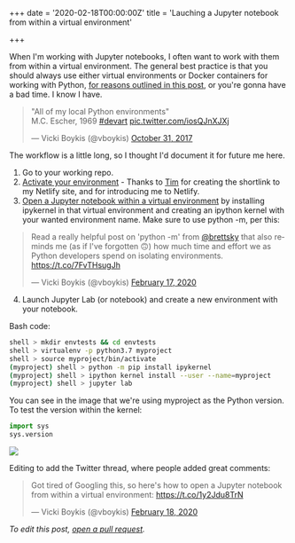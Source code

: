 +++
date = '2020-02-18T00:00:00Z'
title = 'Lauching a Jupyter notebook from within a virtual environment'

+++

<meta name="twitter:card" content="summary">
<meta name="twitter:site" content="@vboykis">
<meta name="twitter:creator" content="@vboykis">
<meta name="twitter:title" content="Launching a Jupyter notebook from within a venv">
<meta name="twitter:description" content="Notes for myself.">


When I'm working with Jupyter notebooks, I often want to work with them from within a virtual environment. The general best practice is that you should always use either virtual environments or Docker containers for working with Python, [for reasons outlined in this post](https://snarky.ca/a-quick-and-dirty-guide-on-how-to-install-packages-for-python/), or you're gonna have a bad time. I know I have. 

<blockquote class="twitter-tweet"><p lang="en" dir="ltr">&quot;All of my local Python environments&quot;<br>M.C. Escher, 1969 <a href="https://twitter.com/hashtag/devart?src=hash&amp;ref_src=twsrc%5Etfw">#devart</a> <a href="https://t.co/iosQJnXJXj">pic.twitter.com/iosQJnXJXj</a></p>&mdash; Vicki Boykis (@vboykis) <a href="https://twitter.com/vboykis/status/925467002642354176?ref_src=twsrc%5Etfw">October 31, 2017</a></blockquote> <script async src="https://platform.twitter.com/widgets.js" charset="utf-8"></script> 


The workflow is a little long, so I thought I'd document it for future me here. 

1. Go to your working repo. 
2. [Activate your environment](https://venv.netlify.com/) - Thanks to [Tim](https://twitter.com/tdhopper/) for creating the shortlink to my Netlify site, and for introducing me to Netlify.
3. [Open a Jupyter notebook within a virtual environment](https://anbasile.github.io/posts/2017-06-25-jupyter-venv/) by installing ipykernel in that virtual environment and creating an ipython kernel with your wanted environment name. Make sure to use python -m, per this: 

<blockquote class="twitter-tweet"><p lang="en" dir="ltr">Read a really helpful post on &#39;python -m&#39; from <a href="https://twitter.com/brettsky?ref_src=twsrc%5Etfw">@brettsky</a> that also reminds me (as if I&#39;ve forgotten 🙃) how much time and effort we as Python developers spend on isolating environments. <a href="https://t.co/7FvTHsugJh">https://t.co/7FvTHsugJh</a></p>&mdash; Vicki Boykis (@vboykis) <a href="https://twitter.com/vboykis/status/1229453187893153792?ref_src=twsrc%5Etfw">February 17, 2020</a></blockquote> <script async src="https://platform.twitter.com/widgets.js" charset="utf-8"></script> 

4. Launch Jupyter Lab (or notebook) and create a new environment with your notebook. 


Bash code: 

```bash
shell > mkdir envtests && cd envtests
shell > virtualenv -p python3.7 myproject
shell > source myproject/bin/activate 
(myproject) shell > python -m pip install ipykernel
(myproject) shell > ipython kernel install --user --name=myproject
(myproject) shell > jupyter lab
```

You can see in the image that we're using myproject as the Python version. To test the version within the kernel: 
```python
import sys
sys.version
```

![](https://raw.githubusercontent.com/veekaybee/veekaybee.github.io/master/images/myvenv2.png)

Editing to add the Twitter thread, where people added great comments: 

<blockquote class="twitter-tweet"><p lang="en" dir="ltr">Got tired of Googling this, so here&#39;s how to open a Jupyter notebook from within a virtual environment: <a href="https://t.co/1y2Jdu8TrN">https://t.co/1y2Jdu8TrN</a></p>&mdash; Vicki Boykis (@vboykis) <a href="https://twitter.com/vboykis/status/1229813718776786944?ref_src=twsrc%5Etfw">February 18, 2020</a></blockquote> <script async src="https://platform.twitter.com/widgets.js" charset="utf-8"></script> 



*To edit this post, [open a pull request](https://github.com/veekaybee/veekaybee.github.io).* 

